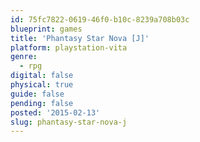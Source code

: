 ```yaml
---
id: 75fc7822-0619-46f0-b10c-8239a708b03c
blueprint: games
title: 'Phantasy Star Nova [J]'
platform: playstation-vita
genre:
  - rpg
digital: false
physical: true
guide: false
pending: false
posted: '2015-02-13'
slug: phantasy-star-nova-j
---
```

